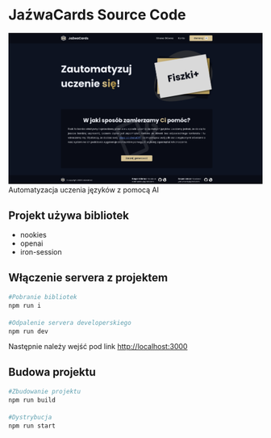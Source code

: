 # JaźwaCards Source Code

![Page Screenshot](./readme.png)
Automatyzacja uczenia języków z pomocą AI

## Projekt używa bibliotek

- nookies
- openai
- iron-session

## Włączenie servera z projektem

```bash
#Pobranie bibliotek
npm run i

#Odpalenie servera developerskiego
npm run dev
```

Następnie należy wejść pod link [http://localhost:3000](http://localhost:3000)

## Budowa projektu

```bash
#Zbudowanie projektu
npm run build

#Dystrybucja
npm run start
```
